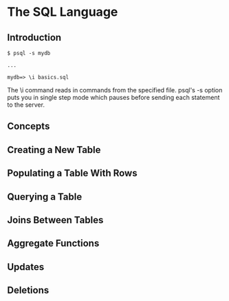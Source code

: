 # The SQL Language

## Introduction
```
$ psql -s mydb

...

mydb=> \i basics.sql
```
The \i command reads in commands from the specified file. psql's -s option puts you in single step mode which pauses before sending each statement to the server.

## Concepts
## Creating a New Table
## Populating a Table With Rows
## Querying a Table
## Joins Between Tables
## Aggregate Functions
## Updates
## Deletions
